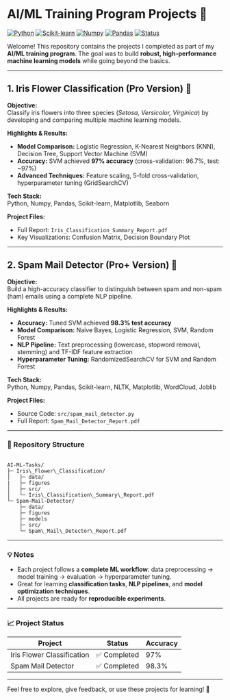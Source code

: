 # AI/ML Training Program Projects 🚀

[![Python](https://img.shields.io/badge/Python-3.11-blue?logo=python&logoColor=white)](https://www.python.org/)
[![Scikit-learn](https://img.shields.io/badge/Scikit--learn-0.24-orange?logo=scikit-learn&logoColor=white)](https://scikit-learn.org/)
[![Numpy](https://img.shields.io/badge/Numpy-1.25-blue?logo=numpy&logoColor=white)](https://numpy.org/)
[![Pandas](https://img.shields.io/badge/Pandas-1.6-blue?logo=pandas&logoColor=white)](https://pandas.pydata.org/)
[![Status](https://img.shields.io/badge/Status-Completed-brightgreen)](https://github.com/Mayank230604/AI-ML-Tasks)

Welcome! This repository contains the projects I completed as part of my **AI/ML training program**. The goal was to build **robust, high-performance machine learning models** while going beyond the basics.

---

## 1. Iris Flower Classification (Pro Version) 🌸

**Objective:**  
Classify iris flowers into three species (*Setosa, Versicolor, Virginica*) by developing and comparing multiple machine learning models.

**Highlights & Results:**  
- **Model Comparison:** Logistic Regression, K-Nearest Neighbors (KNN), Decision Tree, Support Vector Machine (SVM)  
- **Accuracy:** SVM achieved **97% accuracy** (cross-validation: 96.7%, test: ~97%)  
- **Advanced Techniques:** Feature scaling, 5-fold cross-validation, hyperparameter tuning (GridSearchCV)

**Tech Stack:**  
Python, Numpy, Pandas, Scikit-learn, Matplotlib, Seaborn

**Project Files:**  
- Full Report: `Iris_Classification_Summary_Report.pdf`  
- Key Visualizations: Confusion Matrix, Decision Boundary Plot

---

## 2. Spam Mail Detector (Pro+ Version) 📧

**Objective:**  
Build a high-accuracy classifier to distinguish between spam and non-spam (ham) emails using a complete NLP pipeline.

**Highlights & Results:**  
- **Accuracy:** Tuned SVM achieved **98.3% test accuracy**  
- **Model Comparison:** Naive Bayes, Logistic Regression, SVM, Random Forest  
- **NLP Pipeline:** Text preprocessing (lowercase, stopword removal, stemming) and TF-IDF feature extraction  
- **Hyperparameter Tuning:** RandomizedSearchCV for SVM and Random Forest

**Tech Stack:**  
Python, Numpy, Pandas, Scikit-learn, NLTK, Matplotlib, WordCloud, Joblib

**Project Files:**  
- Source Code: `src/spam_mail_detector.py`  
- Full Report: `Spam_Mail_Detector_Report.pdf`

---

### 📂 Repository Structure

```

AI-ML-Tasks/
├─ Iris\_Flower\_Classification/
│   ├─ data/
|   ├─ figures
│   ├─ src/
│   └─ Iris\_Classification\_Summary\_Report.pdf
└─ Spam-Mail-Detector/
    ├─ data/
    ├─ figures
    ├─ models
    ├─ src/
    └─ Spam\_Mail\_Detector\_Report.pdf

```

---

### 💡 Notes
- Each project follows a **complete ML workflow**: data preprocessing → model training → evaluation → hyperparameter tuning.  
- Great for learning **classification tasks**, **NLP pipelines**, and **model optimization techniques**.  
- All projects are ready for **reproducible experiments**.  

---

### 📈 Project Status
| Project | Status | Accuracy |
|---------|--------|---------|
| Iris Flower Classification | ✅ Completed | 97% |
| Spam Mail Detector | ✅ Completed | 98.3% |

---

Feel free to explore, give feedback, or use these projects for learning! 🚀